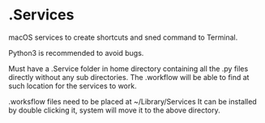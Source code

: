 # .Services

macOS services to create shortcuts and sned command to Terminal.

Python3 is recommended to avoid bugs.

Must have a .Service folder in home directory containing all the .py files directly without any sub directories.
The .workflow will be able to find at such location for the services to work.

.worksflow files need to be placed at ~/Library/Services
It can be installed by double clicking it, system will move it to the above directory.